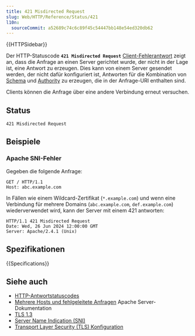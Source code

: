 ```yaml
---
title: 421 Misdirected Request
slug: Web/HTTP/Reference/Status/421
l10n:
  sourceCommit: a52689c74c6c89f45c54447bb148e54ed320db62
---
```


{{HTTPSidebar}}

Der HTTP-Statuscode **`421 Misdirected Request`** [Client-Fehlerantwort](/de/docs/Web/HTTP/Reference/Status#client_error_responses) zeigt an, dass die Anfrage an einen Server gerichtet wurde, der nicht in der Lage ist, eine Antwort zu erzeugen. Dies kann von einem Server gesendet werden, der nicht dafür konfiguriert ist, Antworten für die Kombination von [Schema](/de/docs/Web/URI/Reference/Schemes) und [Authority](/de/docs/Web/URI/Reference/Authority) zu erzeugen, die in der Anfrage-URI enthalten sind.

Clients können die Anfrage über eine andere Verbindung erneut versuchen.

## Status

```http
421 Misdirected Request
```

## Beispiele

### Apache SNI-Fehler

Gegeben die folgende Anfrage:

```http
GET / HTTP/1.1
Host: abc.example.com
```

In Fällen wie einem Wildcard-Zertifikat (`*.example.com`) und wenn eine Verbindung für mehrere Domains (`abc.example.com`, `def.example.com`) wiederverwendet wird, kann der Server mit einem 421 antworten:

```http
HTTP/1.1 421 Misdirected Request
Date: Wed, 26 Jun 2024 12:00:00 GMT
Server: Apache/2.4.1 (Unix)
```

## Spezifikationen

{{Specifications}}

## Siehe auch

- [HTTP-Antwortstatuscodes](/de/docs/Web/HTTP/Reference/Status)
- [Mehrere Hosts und fehlgeleitete Anfragen](https://httpd.apache.org/docs/2.4/mod/mod_http2.html#misdirected) Apache Server-Dokumentation
- [TLS 1.3](/de/docs/Web/Security/Transport_Layer_Security#tls_1.3)
- [Server Name Indication (SNI)](https://en.wikipedia.org/wiki/Server_Name_Indication)
- [Transport Layer Security (TLS) Konfiguration](/de/docs/Web/Security/Practical_implementation_guides/TLS)
